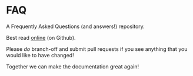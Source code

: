 # FAQ
A Frequently Asked Questions (and answers!) repository.

Best read [online](https://github.com/CustomerSupportKNS/FAQ/) (on Github).

Please *do* branch-off and submit pull requests if you see anything that you would like to have changed!

Together we can make the documentation great again!
